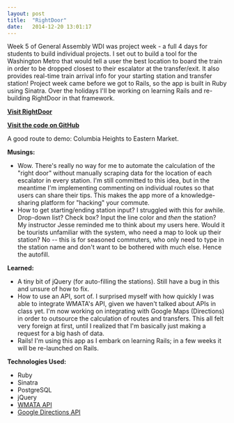```yaml
---
layout: post
title:  "RightDoor"
date:   2014-12-20 13:01:17
---
```


Week 5 of General Assembly WDI was project week - a full 4 days for students to build individual projects. I set out to build a tool for the Washington Metro that would tell a user the best location to board the train in order to be dropped closest to their escalator at the transfer/exit. It also provides real-time train arrival info for your starting station and transfer station! Project week came before we got to Rails, so the app is built in Ruby using Sinatra. Over the holidays I'll be working on learning Rails and re-building RightDoor in that framework. 

**[Visit RightDoor](http://rightdoor.herokuapp.com)**

**[Visit the code on GitHub](https://github.com/emilymcafee/rightdoor)**

A good route to demo: Columbia Heights to Eastern Market.

**Musings:**

-	Wow. There's really no way for me to automate the calculation of the "right door" without manually scraping data for the location of each escalator in every station. I'm still committed to this idea, but in the meantime I'm implementing commenting on individual routes so that users can share their tips. This makes the app more of a knowledge-sharing platform for "hacking" your commute. 
-	How to get starting/ending station input? I struggled with this for awhile. Drop-down list? Check box? Input the line color and *then* the station? My instructor Jesse reminded me to think about my users here. Would it be tourists unfamiliar with the system, who need a map to look up their station? No -- this is for seasoned commuters, who only need to type in the station name and don't want to be bothered with much else. Hence the autofill.


**Learned:**

-	A tiny bit of jQuery (for auto-filling the stations). Still have a bug in this and unsure of how to fix.
-	How to use an API, sort of. I surprised myself with how quickly I was able to integrate WMATA's API, given we haven't talked about APIs in class yet. I'm now working on integrating with Google Maps (Directions) in order to outsource the calculation of routes and transfers. This all felt very foreign at first, until I realized that I'm basically just making a request for a big hash of data. 
-	Rails! I'm using this app as I embark on learning Rails; in a few weeks it will be re-launched on Rails.


**Technologies Used:**

-	Ruby
-	Sinatra
-	PostgreSQL
-	jQuery
-	[WMATA API](https://developer.wmata.com/docs/services/)
-	[Google Directions API](https://developers.google.com/maps/documentation/directions/)